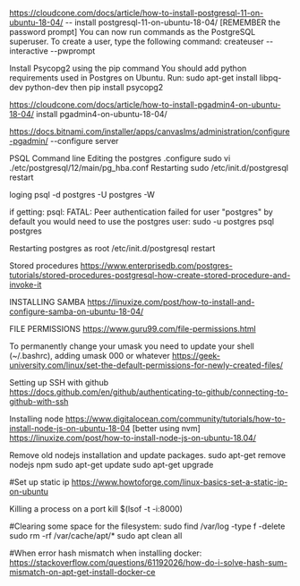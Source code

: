 
https://cloudcone.com/docs/article/how-to-install-postgresql-11-on-ubuntu-18-04/ -- install postgresql-11-on-ubuntu-18-04/
[REMEMBER the password prompt]
You can now run commands as the PostgreSQL superuser. To create a user, type the following command: createuser --interactive --pwprompt


Install Psycopg2 using the pip command
You should add python requirements used in Postgres on Ubuntu. Run:
sudo apt-get install libpq-dev python-dev
then
pip install psycopg2



https://cloudcone.com/docs/article/how-to-install-pgadmin4-on-ubuntu-18-04/ install pgadmin4-on-ubuntu-18-04/

https://docs.bitnami.com/installer/apps/canvaslms/administration/configure-pgadmin/ --configure server


PSQL Command line
Editing the postgres .configure
sudo vi ./etc/postgresql/12/main/pg_hba.conf
Restarting
sudo /etc/init.d/postgresql restart

loging
psql -d postgres -U  postgres -W

if getting: psql: FATAL:  Peer authentication failed for user "postgres"
by default you would need to use the postgres user:
sudo -u postgres psql postgres

Restarting postgres as root
/etc/init.d/postgresql restart



Stored procedures
https://www.enterprisedb.com/postgres-tutorials/stored-procedures-postgresql-how-create-stored-procedure-and-invoke-it


INSTALLING SAMBA
https://linuxize.com/post/how-to-install-and-configure-samba-on-ubuntu-18-04/


FILE PERMISSIONS
https://www.guru99.com/file-permissions.html


To permanently change your umask you need to update your shell (~/.bashrc), adding umask 000 or whatever
https://geek-university.com/linux/set-the-default-permissions-for-newly-created-files/


Setting up SSH with github
https://docs.github.com/en/github/authenticating-to-github/connecting-to-github-with-ssh


Installing node
https://www.digitalocean.com/community/tutorials/how-to-install-node-js-on-ubuntu-18-04
[better using nvm] https://linuxize.com/post/how-to-install-node-js-on-ubuntu-18.04/

Remove old nodejs installation and update packages.
sudo apt-get remove nodejs npm
sudo apt-get update
sudo apt-get upgrade


#Set up static ip
https://www.howtoforge.com/linux-basics-set-a-static-ip-on-ubuntu

Killing a process on a port
kill $(lsof -t -i:8000)

#Clearing some space for the filesystem:
sudo find /var/log -type f -delete
sudo rm -rf /var/cache/apt/*
sudo apt clean all


#When error hash mismatch when installing docker:
https://stackoverflow.com/questions/61192026/how-do-i-solve-hash-sum-mismatch-on-apt-get-install-docker-ce
